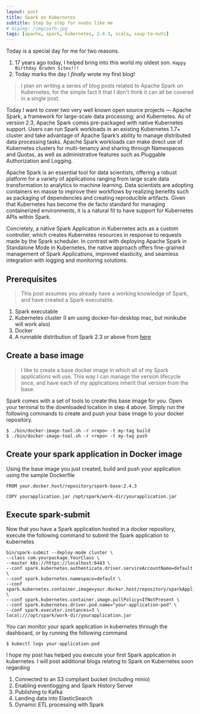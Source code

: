 ```yaml
---
layout: post
title: Spark on Kubernetes
subtitle: Step by step for noobs like me
# bigimg: /img/path.jpg
tags: [apache, spark, kubernetes, 2.4.3, scala, soup-to-nuts]
---
```


Today is a special day for me for two reasons.

1. 17 years ago today, I helped bring into this world my oldest son. `Happy Birthday Braden Sites!!!`
2. Today marks the day I *finally* wrote my first blog!

> I plan on writing a series of blog posts related to Apache Spark on Kubernetes, for the simple fact it that I don't think it can all be covered in a single post.

Today I want to cover two very well known open source projects — Apache Spark, a framework for large-scale data processing; and Kubernetes. As of version 2.3, Apache Spark comes pre-packaged with native Kubernetes support. Users can run Spark workloads in an existing Kubernetes 1.7+ cluster and take advantage of Apache Spark’s ability to manage distributed data processing tasks. Apache Spark workloads can make direct use of Kubernetes clusters for multi-tenancy and sharing through Namespaces and Quotas, as well as administrative features such as Pluggable Authorization and Logging.

Apache Spark is an essential tool for data scientists, offering a robust platform for a variety of applications ranging from large scale data transformation to analytics to machine learning. Data scientists are adopting containers en masse to improve their workflows by realizing benefits such as packaging of dependencies and creating reproducible artifacts. Given that Kubernetes has become the de facto standard for managing containerized environments, it is a natural fit to have support for Kubernetes APIs within Spark.

Concretely, a native Spark Application in Kubernetes acts as a custom controller, which creates Kubernetes resources in response to requests made by the Spark scheduler. In contrast with deploying Apache Spark in Standalone Mode in Kubernetes, the native approach offers fine-grained management of Spark Applications, improved elasticity, and seamless integration with logging and monitoring solutions.

## Prerequisites

> This post assumes you already have a working knowledge of Spark, and have created a Spark executable.

1. Spark executable
2. Kubernetes cluster (I am using docker-for-desktop mac, but minikube will work also)
3. Docker
4. A runnable distribution of Spark 2.3 or above from [here](https://spark.apache.org/downloads.html)

## Create a base image

> I like to create a base docker image in which all of my Spark applications will use. This way I can manage the version lifecycle once, and have each of my applications inherit that version from the base.

Spark comes with a set of tools to create this base image for you. Open your terminal to the downloaded location in step 4 above. Simply run the following commands to create and push your base image to your docker repository.  

```shell
$ ./bin/docker-image-tool.sh -r <repo> -t my-tag build
$ ./bin/docker-image-tool.sh -r <repo> -t my-tag push
```

## Create your spark application in Docker image

Using the base image you just created, build and push your application using the sample Dockerfile  

```docker
FROM your.docker.host/repository/spark-base:2.4.3

COPY yourapplication.jar /opt/spark/work-dir/yourapplication.jar
```

## Execute spark-submit

Now that you have a Spark application hosted in a docker repository, execute the following command to submit the Spark application to kubernetes  

```shell
bin/spark-submit --deploy-mode cluster \
--class com.yourpackage.YourClass \
--master k8s://https://localhost:6443 \
--conf spark.kubernetes.authenticate.driver.serviceAccountName=default \
--conf spark.kubernetes.namespace=default \
--conf spark.kubernetes.container.image=your.docker.host/repository/sparkApplication:tag \
--conf spark.kubernetes.container.image.pullPolicy=IfNotPresent \
--conf spark.kubernetes.driver.pod.name="your-application-pod" \
--conf spark.executor.instances=3 \
local:///opt/spark/work-dir/yourapplication.jar
```

You can monitor your spark application in kubernetes through the dashboard, or by running the following command

```shell
$ kubectl logs your-application-pod
```

I hope my post has helped you execute your first Spark application in kubernetes. I will post additional blogs relating to Spark on Kubernetes soon regarding  

1. Connected to an S3 compliant bucket (including minio)
2. Enabling eventlogging and Spark History Server
3. Publishing to Kafka
4. Landing data into ElasticSearch
5. Dynamic ETL processing with Spark
